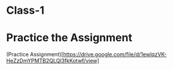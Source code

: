 # Class-1

# Practice the Assignment

(Practice Assignment)[https://drive.google.com/file/d/1ewlqzVK-HeZzDmYPMTB2QLQl3fkKotwf/view]
